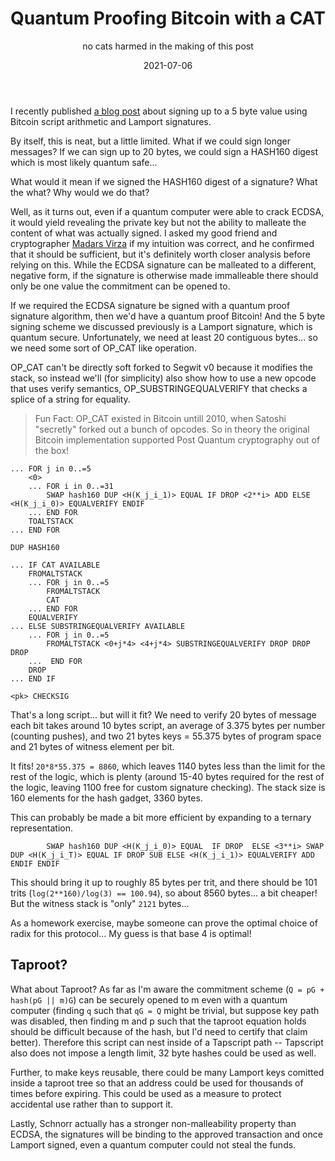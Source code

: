 ﻿---
comments: True
disqusId: 3d15c3e24acd5794eec1f2637d1a842936617b23 
layout: post
title: Quantum Proofing Bitcoin with a CAT
subtitle: no cats harmed in the making of this post
date: 2021-07-06
---

I recently published [a blog
post](https://rubin.io/blog/2021/07/02/signing-5-bytes/) about signing up to a
5 byte value using Bitcoin script arithmetic and Lamport signatures.

By itself, this is neat, but a little limited. What if we could sign longer
messages? If we can sign up to 20 bytes, we could sign a HASH160 digest which
is most likely quantum safe...

What would it mean if we signed the HASH160 digest of a signature? What the
what? Why would we do that?

Well, as it turns out, even if a quantum computer were able to crack ECDSA, it
would yield revealing the private key but not the ability to malleate the
content of what was actually signed.  I asked my good friend and cryptographer
[Madars Virza](https://madars.org/) if my intuition was correct, and he
confirmed that it should be sufficient, but it's definitely worth closer
analysis before relying on this. While the ECDSA signature can be malleated to a
different, negative form, if the signature is otherwise made immalleable there
should only be one value the commitment can be opened to.

If we required the ECDSA signature be signed with a quantum proof signature
algorithm, then we'd have a quantum proof Bitcoin! And the 5 byte signing scheme
we discussed previously is a Lamport signature, which is quantum secure.
Unfortunately, we need at least 20 contiguous bytes... so we need some sort of
OP\_CAT like operation.

OP\_CAT can't be directly soft forked to Segwit v0 because it modifies the
stack, so instead we'll (for simplicity) also show how to use a new opcode that
uses verify semantics, OP\_SUBSTRINGEQUALVERIFY that checks a splice of a string
for equality.

> Fun Fact: OP\_CAT existed in Bitcoin untill 2010, when Satoshi "secretly"
> forked out a bunch of opcodes. So in theory the original Bitcoin implementation
> supported Post Quantum cryptography out of the box!

```
... FOR j in 0..=5
    <0>
    ... FOR i in 0..=31
        SWAP hash160 DUP <H(K_j_i_1)> EQUAL IF DROP <2**i> ADD ELSE <H(K_j_i_0)> EQUALVERIFY ENDIF
    ... END FOR
    TOALTSTACK
... END FOR

DUP HASH160

... IF CAT AVAILABLE
    FROMALTSTACK
    ... FOR j in 0..=5
        FROMALTSTACK
        CAT
    ... END FOR
    EQUALVERIFY
... ELSE SUBSTRINGEQUALVERIFY AVAILABLE
    ... FOR j in 0..=5
        FROMALTSTACK <0+j*4> <4+j*4> SUBSTRINGEQUALVERIFY DROP DROP DROP
    ...  END FOR
    DROP
... END IF

<pk> CHECKSIG
```

That's a long script... but will it fit? We need to verify 20 bytes of message
each bit takes around 10 bytes script, an average of 3.375 bytes per number
(counting pushes), and two 21 bytes keys = 55.375 bytes of program space and 21
bytes of witness element per bit.

It fits! `20*8*55.375 = 8860`, which leaves 1140 bytes less than the limit for
the rest of the logic, which is plenty (around 15-40 bytes required for the rest
of the logic, leaving 1100 free for custom signature checking). The stack size
is 160 elements for the hash gadget, 3360 bytes.

This can probably be made a bit more efficient by expanding to a ternary
representation.

```
        SWAP hash160 DUP <H(K_j_i_0)> EQUAL  IF DROP  ELSE <3**i> SWAP DUP <H(K_j_i_T)> EQUAL IF DROP SUB ELSE <H(K_j_i_1)> EQUALVERIFY ADD  ENDIF ENDIF
```

This should bring it up to roughly 85 bytes per trit, and there should be 101
trits (`log(2**160)/log(3) == 100.94`), so about 8560 bytes... a bit cheaper!
But the witness stack is "only" `2121` bytes...

As a homework exercise, maybe someone can prove the optimal choice of radix for
this protocol... My guess is that base 4 is optimal!

## Taproot?

What about Taproot? As far as I'm aware the commitment scheme (`Q = pG + hash(pG
|| m)G`) can be securely opened to m even with a quantum computer (finding `q`
such that `qG = Q` might be trivial, but suppose key path was disabled, then
finding m and p such that the taproot equation holds should be difficult because
of the hash, but I'd need to certify that claim better).  Therefore this
script can nest inside of a Tapscript path -- Tapscript also does not impose a
length limit, 32 byte hashes could be used as well.

Further, to make keys reusable, there could be many Lamport keys comitted inside
a taproot tree so that an address could be used for thousands of times before
expiring. This could be used as a measure to protect accidental use rather than
to support it.

Lastly, Schnorr actually has a stronger non-malleability property than ECDSA,
the signatures will be binding to the approved transaction and once Lamport
signed, even a quantum computer could not steal the funds.






